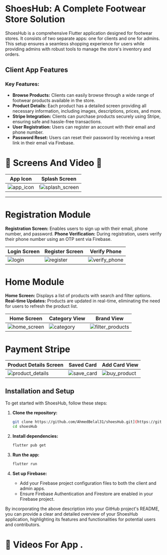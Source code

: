 # ShoesHub: A Complete Footwear Store Solution

ShoesHub is a comprehensive Flutter application designed for footwear stores. It consists of two separate apps: one for clients and one for admins. This setup ensures a seamless shopping experience for users while providing admins with robust tools to manage the store's inventory and orders.

## Client App Features

### Key Features:
- **Browse Products:** Clients can easily browse through a wide range of footwear products available in the store.
- **Product Details:** Each product has a detailed screen providing all necessary information, including images, descriptions, prices, and more.
- **Stripe Integration:** Clients can purchase products securely using Stripe, ensuring safe and hassle-free transactions.
- **User Registration:** Users can register an account with their email and phone number.
- **Password Reset:** Users can reset their password by receiving a reset link in their email via Firebase.


 # 📱 Screens And Video 🎥


|  App Icon | Splash Screen|
|---------|---------|
| ![app_icon](https://github.com/AhmedBelal31/Footwear-Store-Client/assets/131663660/49125895-7e99-4acb-a620-4fd2149b75ac)| !![splash_screen](https://github.com/AhmedBelal31/Footwear-Store-Client/assets/131663660/59311bb7-2988-4ebd-b911-586c8e4d04cf)|

<hr>

# Registration Module

**Registration Screen:** Enables users to sign up with their email, phone number, and password.
**Phone Verification:** During registration, users verify their phone number using an OTP sent via Firebase.

 |  Login Screen | Register Screen | Verify Phone|
 |---------|---------|---------|
 | ![login](https://github.com/AhmedBelal31/Footwear-Store-Client/assets/131663660/f5280f21-a38a-47fa-bb68-07574c74c297)|![register](https://github.com/AhmedBelal31/Footwear-Store-Client/assets/131663660/1b468294-1d96-4b76-9f55-fbfee7c5219e)|![verify_phone](https://github.com/AhmedBelal31/Footwear-Store-Client/assets/131663660/cb8775b1-8743-44f6-a571-155266f5a3ff)|

# Home Module

 **Home Screen:** Displays a list of products with search and filter options.
 **Real-time Updates:** Products are updated in real-time, eliminating the need for users to refresh the product list.

 |  Home Screen | Category View| Brand View|
 |---------|---------|---------|
 | ![home_screen](https://github.com/AhmedBelal31/Footwear-Store-Client/assets/131663660/e4307113-840b-43ea-9cff-c7bde75e5e7d)|![category](https://github.com/AhmedBelal31/Footwear-Store-Client/assets/131663660/6fefa702-d6a5-4dda-a4c0-23993d249e47)|![filter_products](https://github.com/AhmedBelal31/Footwear-Store-Client/assets/131663660/8831dbf4-d1f4-455f-8e61-6c2f49986a29)|


# Payment Stripe

 |  Product Details Screen | Saved Card | Add Card View|
 |---------|---------|---------|
 | ![product_details](https://github.com/AhmedBelal31/Footwear-Store-Client/assets/131663660/5bc18b2c-2ee0-4c22-9d84-4b752a4bb424)|![save_card](https://github.com/AhmedBelal31/Footwear-Store-Client/assets/131663660/f0c27ff2-d4ac-4cb2-9a83-fc0462ac75bc)|![buy_product](https://github.com/AhmedBelal31/Footwear-Store-Client/assets/131663660/1b894921-efea-4ea8-9f15-218d6fed30ff)|

## Installation and Setup

To get started with ShoesHub, follow these steps:

1. **Clone the repository:**
   ```sh
   git clone https://github.com/AhmedBelal31/shoesHub.git](https://github.com/AhmedBelal31/Footwear-Store-Client)
   cd shoesHub
   ```

2. **Install dependencies:**
   ```sh
   flutter pub get
   ```

3. **Run the app:**
   ```sh
   flutter run
   ```

4. **Set up Firebase:**
   - Add your Firebase project configuration files to both the client and admin apps.
   - Ensure Firebase Authentication and Firestore are enabled in your Firebase project.

By incorporating the above description into your GitHub project's README, you can provide a clear and detailed overview of your ShoesHub application, highlighting its features and functionalities for potential users and contributors.


# 🎥 Videos For App .











